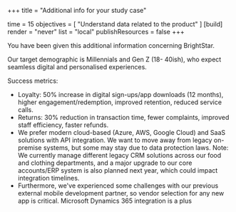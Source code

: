 +++
title = "Additional info for your study case"

time = 15
objectives = [
    "Understand data related to the product"
]
[build]
  render = "never"
  list = "local"
  publishResources = false
+++

You have been given this additional information concerning BrightStar. 
 
Our target demographic is Millennials and Gen Z (18- 40ish), who expect seamless digital and personalised experiences. 

Success metrics:
- Loyalty: 50% increase in digital sign-ups/app downloads (12 months), higher engagement/redemption, improved retention, reduced service calls. 
- Returns: 30% reduction in transaction time, fewer complaints, improved staff efficiency, faster refunds. 
- We prefer modern cloud-based (Azure, AWS, Google Cloud) and SaaS solutions with API integration. We want to move away from legacy on-premise systems, but some may stay due to data protection laws. Note: We currently manage different legacy CRM solutions across our food and clothing departments, and a major upgrade to our core accounts/ERP system is also planned next year, which could impact integration timelines. 
- Furthermore, we've experienced some challenges with our previous external mobile development partner, so vendor selection for any new app is critical. Microsoft Dynamics 365 integration is a plus 

